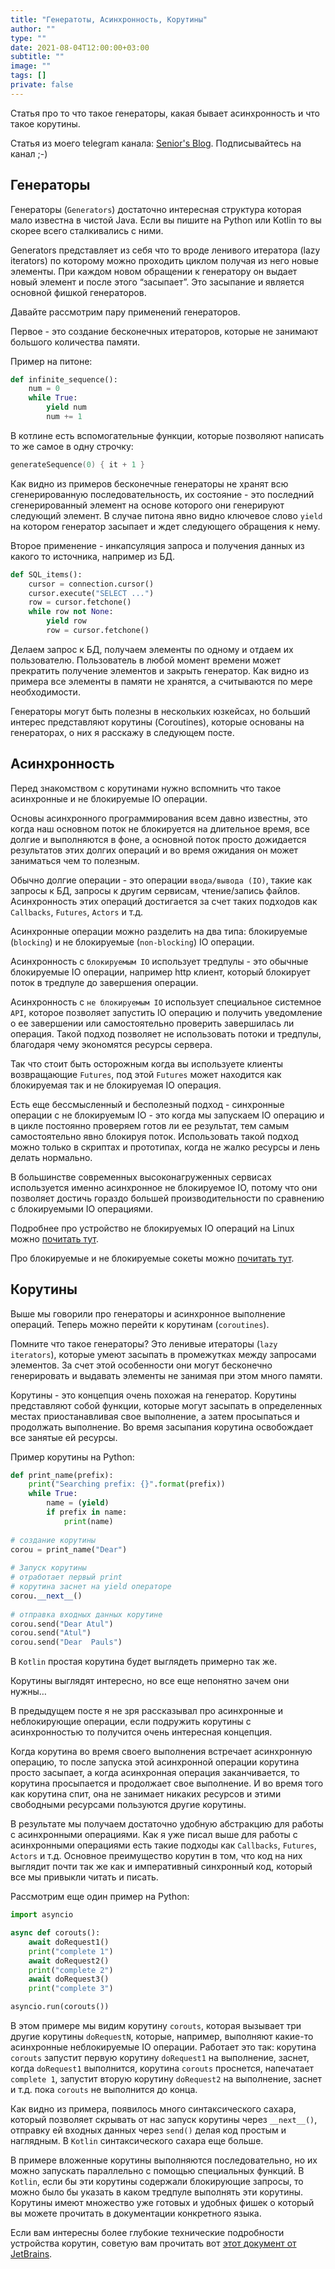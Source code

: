 ```yaml
---
title: "Генератоты, Асинхронность, Корутины"
author: ""
type: ""
date: 2021-08-04T12:00:00+03:00
subtitle: ""
image: ""
tags: []
private: false
---
```

Статья про то что такое генераторы, какая бывает асинхронность и что такое корутины.

<!--more-->
Статья из моего telegram канала: [Senior's Blog](https://t.me/seniorsITBlog). Подписывайтесь на канал ;-)

## Генераторы
Генераторы (`Generators`) достаточно интересная структура которая мало известна в чистой Java. Если вы пишите на Python или Kotlin то вы скорее всего сталкивались с ними.

Generators представляет из себя что то вроде ленивого итератора (lazy iterators) по которому можно проходить циклом получая из него новые элементы. При каждом новом обращении к генератору он выдает новый элемент и после этого “засыпает”. Это засыпание и является основной фишкой генераторов.

Давайте рассмотрим пару применений генераторов.

Первое - это создание бесконечных итераторов, которые не занимают большого количества памяти.

Пример на питоне:
```python
def infinite_sequence():
    num = 0
    while True:
        yield num
        num += 1
```

В котлине есть вспомогательные функции, которые позволяют написать то же самое в одну строчку:

```kotlin
generateSequence(0) { it + 1 }
```

Как видно из примеров бесконечные генераторы не хранят всю сгенерированную последовательность, их состояние - это последний сгенерированный элемент на основе которого они генерируют следующий элемент. В случае питона явно видно ключевое слово `yield` на котором генератор засыпает и ждет следующего обращения к нему.

Второе применение - инкапсуляция запроса и получения данных из какого то источника, например из БД.

```python
def SQL_items():
    cursor = connection.cursor()
    cursor.execute("SELECT ...")
    row = cursor.fetchone()
    while row not None:
        yield row
        row = cursor.fetchone()
```

Делаем запрос к БД, получаем элементы по одному и отдаем их пользователю. Пользователь в любой момент времени может прекратить получение элементов и закрыть генератор. Как видно из примера все элементы в памяти не хранятся, а считываются по мере необходимости.

Генераторы могут быть полезны в нескольких юзкейсах, но больший интерес представляют корутины (Coroutines), которые основаны на генераторах, о них я расскажу в следующем посте.

## Асинхронность
Перед знакомством с корутинами нужно вспомнить что такое асинхронные и не блокируемые IO операции. 

Основы асинхронного программирования всем давно известны, это когда наш основном поток не блокируется на длительное время, все долгие и выполняются в фоне, а основной поток просто дожидается результатов этих долгих операций и во время ожидания он может заниматься чем то полезным.

Обычно долгие операции - это операции `ввода/вывода (IO)`, такие как запросы к БД, запросы к другим сервисам, чтение/запись файлов. Асинхронность этих операций достигается за счет таких подходов как `Callbacks`, `Futures`, `Actors` и т.д.

Асинхронные операции можно разделить на два типа: блокируемые (`blocking`) и не блокируемые (`non-blocking`) IO операции.

Асинхронность c `блокируемым IO` использует тредпулы - это обычные блокируемые IO операции, например http клиент,  который блокирует поток в тредпуле до завершения операции. 

Асинхронность с `не блокируемым IO` использует специальное системное `API`, которое позволяет запустить IO операцию и получить уведомление о ее завершении или самостоятельно проверить завершилась ли операция. Такой подход позволяет не использовать потоки и тредпулы, благодаря чему экономятся ресурсы сервера.

Так что стоит быть осторожным когда вы используете клиенты возвращающие `Futures`, под этой `Futures` может находится как блокируемая так и не блокируемая IO операция.

Есть еще бессмысленный и бесполезный подход - синхронные операции с не блокируемым IO - это когда мы запускаем IO операцию и в цикле постоянно проверяем готов ли ее результат, тем самым самостоятельно явно блокируя поток. Использовать такой подход можно только в скриптах и прототипах, когда не жалко ресурсы и лень делать нормально.

В большинстве современных высоконагруженных сервисах используется именно асинхронное не блокируемое IO, потому что они позволяет достичь гораздо большей производительности по сравнению с блокируемыми IO операциями.

Подробнее про устройство не блокируемых IO операций на Linux можно [почитать тут](http://davmac.org/davpage/linux/async-io.html).

Про блокируемые и не блокируемые сокеты можно [почитать тут](https://luminousmen.com/post/asynchronous-programming-blocking-and-non-blocking).

## Корутины
Выше мы говорили про генераторы и асинхронное выполнение операций. Теперь можно перейти к корутинам (`coroutines`).

Помните что такое генераторы? Это ленивые итераторы (`lazy iterators`), которые умеют засыпать в промежутках между запросами элементов. За счет этой особенности они могут бесконечно генерировать и выдавать элементы не занимая при этом много памяти.

Корутины - это концепция очень похожая на генератор. Корутины представляют собой функции, которые могут засыпать в определенных местах приостанавливая свое выполнение, а затем просыпаться и продолжать выполнение. Во время засыпания корутина освобождает все занятые ей ресурсы.

Пример корутины на Python:
```python
def print_name(prefix):
    print("Searching prefix: {}".format(prefix))
    while True:
        name = (yield)
        if prefix in name:
            print(name)
  
# создание корутины
corou = print_name("Dear")
  
# Запуск корутины
# отработает первый print
# корутина заснет на yield операторе
corou.__next__()
  
# отправка входных данных корутине
corou.send("Dear Atul")
corou.send("Atul")
corou.send("Dear  Pauls")
```
 
В `Kotlin` простая корутина будет выглядеть примерно так же.

Корутины выглядят интересно, но все еще непонятно зачем они нужны…

В предыдущем посте я не зря рассказывал про асинхронные и неблокирующие операции, если подружить корутины с асинхронностью то получится очень интересная концепция.

Когда корутина во время своего выполнения встречает асинхронную операцию, то после запуска этой асинхронной операции корутина просто засыпает, а когда асинхронная операция заканчивается, то корутина просыпается и продолжает свое выполнение. И во время того как корутина спит, она не занимает никаких ресурсов и этими свободными ресурсами пользуются другие корутины.

В результате мы получаем достаточно удобную абстракцию для работы с асинхронными операциями. Как я уже писал выше для работы с асинхронными операциями есть такие подходы как `Callbacks`, `Futures`, `Actors` и т.д. Основное преимущество корутин в том, что код на них выглядит почти так же как и императивный синхронный код, который все мы привыкли читать и писать. 

Рассмотрим еще один пример на Python:
```python
import asyncio

async def corouts():
	await doRequest1()
    print("complete 1")
	await doRequest2()
    print("complete 2")
    await doRequest3()
    print("complete 3")

asyncio.run(corouts())
```

В этом примере мы видим корутину `corouts`, которая вызывает три другие корутины `doRequestN`, которые, например, выполняют какие-то асинхронные неблокируемые IO операции. Работает это так: корутина `corouts` запустит первую корутину `doRequest1` на выполнение, заснет, когда `doRequest1` выполнится, корутина `corouts` проснется, напечатает `complete 1`, запустит вторую корутину `doRequest2` на выполнение, заснет и т.д. пока `corouts` не выполнится до конца.

Как видно из примера, появилось много синтаксического сахара, который позволяет скрывать от нас запуск корутины через `__next__()`, отправку ей входных данных через `send()` делая код простым и наглядным. В `Kotlin` синтаксического сахара еще больше.

В примере вложенные корутины выполняются последовательно, но их можно запускать параллельно с помощью специальных функций. В `Kotlin`, если бы эти корутины содержали блокирующие запросы, то можно было бы указать в каком тредпуле выполнять эти корутины. Корутины имеют множество уже готовых и удобных фишек о который вы можете прочитать в документации конкретного языка.

Если вам интересны более глубокие технические подробности устройства корутин, советую вам прочитать вот [этот документ от JetBrains](https://github.com/Kotlin/KEEP/blob/master/proposals/coroutines.md).
